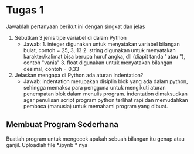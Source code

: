 # Tugas 1

Jawablah pertanyaan berikut ini dengan singkat dan jelas
1. Sebutkan 3 jenis tipe variabel di dalam Python
    * Jawab: 1. integer digunakan untuk menyatakan variabel bilangan bulat, contoh = 25, 3, 13
             2. string digunakan untuk menyatakan karakter/kalimat bisa berupa huruf angka, dll (diapit tanda ' atau "), contoh           "vania"
             3. float digunakan untuk menyatakan bilangan desimal, contoh = 0,33
2. Jelaskan mengapa di Python ada aturan Indentation?
    * Jawab: indentation merupakan disiplin blok yang ada dalam python, sehingga memaksa para pengguna untuk mengikuti aturan penempatan blok dalam menulis program. indentation dimaksudkan agar penulisan script program python terlihat rapi dan memudahkan pembaca (manusia) untuk memahami program yang dibuat.
    
## Membuat Program Sederhana

Buatlah program untuk mengecek apakah sebuah bilangan itu genap atau ganjil. Uploadlah file *.ipynb * nya

